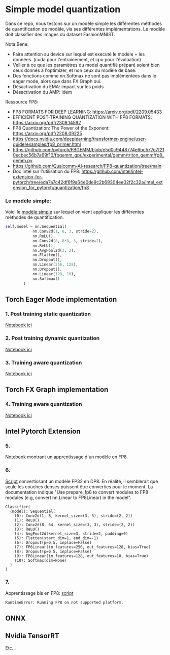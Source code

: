 # Simple model quantization

Dans ce repo, nous testons sur un modèle simple les différentes méthodes de quantification de modèle, via ses différentes implémentations.
Le modèle doit classifier des images du dataset FashionMNIST.

Nota Bene:
- Faire attention au device sur lequel est executé le modèle + les données. (cuda pour l'entrainement, et cpu pour l'évaluation)
- Veiller à ce que les paramètres du model quantifié préparé soient bien ceux donnés à l'optimizer, et non ceux du modèle de base.
- Des fonctions comme nn.Softmax ne sont pas implémentées dans le eager mode, alors que dans FX Graph oui.
- Désactivation du EMA: impact sur les poids
- Désactivation du AMP: idem

Ressource FP8:
- FP8 FORMATS FOR DEEP LEARNING: https://arxiv.org/pdf/2209.05433
- EFFICIENT POST-TRAINING QUANTIZATION WITH FP8 FORMATS: https://arxiv.org/pdf/2309.14592
- FP8 Quantization: The Power of the Exponent: https://arxiv.org/pdf/2208.09225
- https://docs.nvidia.com/deeplearning/transformer-engine/user-guide/examples/fp8_primer.html
- https://github.com/pytorch/FBGEMM/blob/e5d0c9448774e6bc577e7f210ecbec56b7a69f10/fbgemm_gpu/experimental/gemm/triton_gemm/fp8_gemm.py
- https://github.com/Qualcomm-AI-research/FP8-quantization/tree/main
- Doc Intel sur l'utilisation du FP8: https://github.com/intel/intel-extension-for-pytorch/tree/eda7a7c42df6f9a64e0de9c2b69304ee02f2c32a/intel_extension_for_pytorch/quantization/fp8



### Le modèle simple:

Voici le [modèle simple](classifier_training.py) sur lequel on vient appliquer les différentes méthodes de quantification.

```python
self.model = nn.Sequential(
            nn.Conv2d(1, 8, 3, stride=2),
            nn.ReLU(),
            nn.Conv2d(8, 8*8, 3, stride=2),
            nn.ReLU(),
            nn.AvgPool2d(3, 2),
            nn.Flatten(),
            nn.Dropout(),
            nn.Linear(256, 128), 
            nn.Dropout(),
            nn.Linear(128, 10), 
            nn.Softmax()
        )
```

## Torch Eager Mode implementation

### 1. Post training static quantization

[Notebook ici](eager_mode_static_quant.ipynb)

### 2. Post training dynamic quantization

[Notebook ici](eager_mode_dynamic_quant.ipynb)

### 3. Training aware quantization

[Notebook ici](eager_mode_qat.ipynb)

## Torch FX Graph implementation

### 4. Training aware quantization

[Notebook ici](fx_qat.ipynb)

## Intel Pytorch Extension

### 5.

[Notebook](intel_fp8_training.ipynb) montrant un apprentissage d'un modèle en FP8.

### 6.

[Script](intel_convert_to_fp8.py) convertissant un modèle FP32 en DP8. En réalité, il semblerait que seule les couches denses puissent être converties pour le moment. 
La documentation indique "Use prepare_fp8 to convert modules to FP8 modules (e.g, convert nn.Linear to FP8Linear) in the model".

```text
Classifier(
  (model): Sequential(
    (0): Conv2d(1, 8, kernel_size=(3, 3), stride=(2, 2))
    (1): ReLU()
    (2): Conv2d(8, 64, kernel_size=(3, 3), stride=(2, 2))
    (3): ReLU()
    (4): AvgPool2d(kernel_size=3, stride=2, padding=0)
    (5): Flatten(start_dim=1, end_dim=-1)
    (6): Dropout(p=0.5, inplace=False)
    (7): FP8Linear(in_features=256, out_features=128, bias=True)
    (8): Dropout(p=0.5, inplace=False)
    (9): FP8Linear(in_features=128, out_features=10, bias=True)
    (10): Softmax(dim=None)
  )
)
```

### 7. 

Apprentissage bis en FP8: [script](intel_fp8_training_bis.py)

```bash
RuntimeError: Running FP8 on not supported platform.
```
## ONNX

## Nvidia TensorRT

Etc...